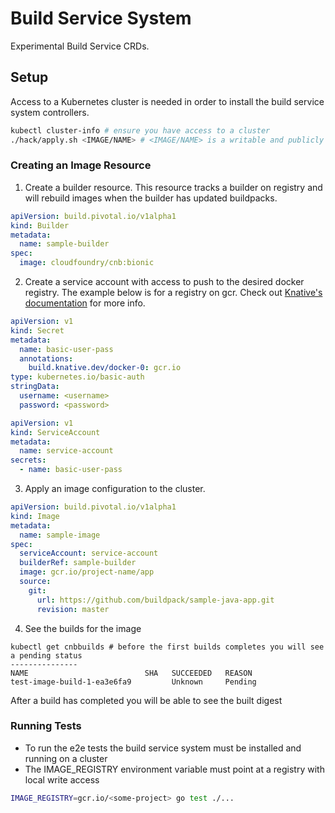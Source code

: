 # Build Service System

Experimental Build Service CRDs.

## Setup

Access to a Kubernetes cluster is needed in order to install the build service system controllers.

```bash
kubectl cluster-info # ensure you have access to a cluster
./hack/apply.sh <IMAGE/NAME> # <IMAGE/NAME> is a writable and publicly accessible location 
```

### Creating an Image Resource

1. Create a builder resource. This resource tracks a builder on registry and will rebuild images when the builder has updated buildpacks. 
```yaml
apiVersion: build.pivotal.io/v1alpha1
kind: Builder
metadata:
  name: sample-builder
spec:
  image: cloudfoundry/cnb:bionic
``` 
2. Create a service account with access to push to the desired docker registry. The example below is for a registry on gcr. Check out [Knative's documentation](https://knative.dev/docs/build/auth/) for more info. 

```yaml
apiVersion: v1
kind: Secret
metadata:
  name: basic-user-pass
  annotations:
    build.knative.dev/docker-0: gcr.io 
type: kubernetes.io/basic-auth
stringData:
  username: <username>
  password: <password>
```

```yaml
apiVersion: v1
kind: ServiceAccount
metadata:
  name: service-account
secrets:
  - name: basic-user-pass
```
 
3. Apply an image configuration to the cluster.  

```yaml
apiVersion: build.pivotal.io/v1alpha1
kind: Image
metadata:
  name: sample-image
spec:
  serviceAccount: service-account 
  builderRef: sample-builder
  image: gcr.io/project-name/app 
  source:
    git:
      url: https://github.com/buildpack/sample-java-app.git
      revision: master
```

4.  See the builds for the image 

```builds
kubectl get cnbbuilds # before the first builds completes you will see a pending status
---------------
NAME                          SHA   SUCCEEDED   REASON
test-image-build-1-ea3e6fa9         Unknown     Pending

```

After a build has completed you will be able to see the built digest

### Running Tests

* To run the e2e tests the build service system must be installed and running on a cluster
* The IMAGE_REGISTRY environment variable must point at a registry with local write access 

```bash
IMAGE_REGISTRY=gcr.io/<some-project> go test ./...
```